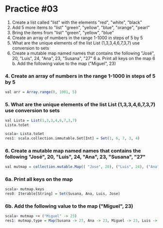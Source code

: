 # Practice #03

1. Create a list called "list" with the elements "red", "white", "black"
2. Add 5 more items to "list" "green", "yellow", "blue", "orange", "pearl"
3. Bring the items from "list" "green", "yellow", "blue"
4. Create an array of numbers in the range 1-1000 in steps of 5 by 5
5. What are the unique elements of the list List (1,3,3,4,6,7,3,7) use conversion to sets
6. Create a mutable map named names that contains the following
     "José", 20, "Luis", 24, "Ana", 23, "Susana", "27"
   6 a. Print all keys on the map
   6 b. Add the following value to the map ("Miguel", 23)


### 4. Create an array of numbers in the range 1-1000 in steps of 5 by 5
``` r
val arr = Array.range(0, 1001, 5)

```

### 5. What are the unique elements of the list List (1,3,3,4,6,7,3,7) use conversion to sets
``` r
val Lista = List(1,3,3,4,6,7,3,7)
Lista.toSet

scala> Lista.toSet
res1: scala.collection.immutable.Set[Int] = Set(1, 6, 7, 3, 4)
```

### 6. Create a mutable map named names that contains the following "José", 20, "Luis", 24, "Ana", 23, "Susana", "27"
``` r
val mutmap = collection.mutable.Map(( "Jose", 20), ("Luis", 24), ("Ana", 23), ("Susana", "27"))
```
### 6a. Print all keys on the map
``` r
scala> mutmap.keys
res0: Iterable[String] = Set(Susana, Ana, Luis, Jose)
```

### 6b. Add the following value to the map ("Miguel", 23)
``` r
scala> mutmap += ("Miguel" -> 23)
res1: mutmap.type = Map(Susana -> 27, Ana -> 23, Miguel -> 23, Luis -> 24, Jose -> 20)
```
